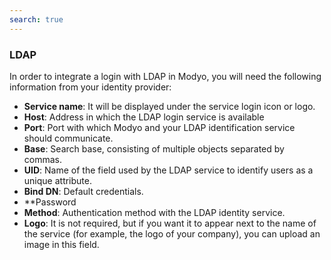 ```yaml
---
search: true
---
```


### LDAP

In order to integrate a login with LDAP in Modyo, you will need the following information from your identity provider:

- **Service name**: It will be displayed under the service login icon or logo.
- **Host**: Address in which the LDAP login service is available
- **Port**: Port with which Modyo and your LDAP identification service should communicate.
- **Base**: Search base, consisting of multiple objects separated by commas.
- **UID**: Name of the field used by the LDAP service to identify users as a unique attribute.
- **Bind DN**: Default credentials.
- **Password
- **Method**: Authentication method with the LDAP identity service.
- **Logo**: It is not required, but if you want it to appear next to the name of the service (for example, the logo of your company), you can upload an image in this field.